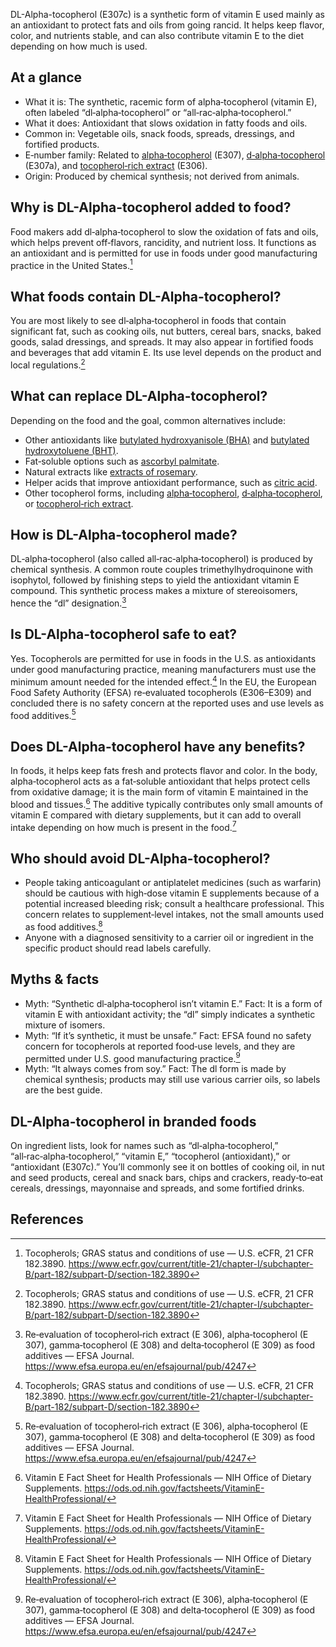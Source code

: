 DL-Alpha-tocopherol (E307c) is a synthetic form of vitamin E used mainly as an antioxidant to protect fats and oils from going rancid. It helps keep flavor, color, and nutrients stable, and can also contribute vitamin E to the diet depending on how much is used.

<!--more-->

## At a glance
- What it is: The synthetic, racemic form of alpha‑tocopherol (vitamin E), often labeled “dl‑alpha‑tocopherol” or “all‑rac‑alpha‑tocopherol.”
- What it does: Antioxidant that slows oxidation in fatty foods and oils.
- Common in: Vegetable oils, snack foods, spreads, dressings, and fortified products.
- E‑number family: Related to [alpha‑tocopherol](/e307-alpha-tocopherol) (E307), [d‑alpha‑tocopherol](/e307a-d-alpha-tocopherol) (E307a), and [tocopherol‑rich extract](/e306-tocopherol-rich-extract) (E306).
- Origin: Produced by chemical synthesis; not derived from animals.

## Why is DL-Alpha-tocopherol added to food?
Food makers add dl‑alpha‑tocopherol to slow the oxidation of fats and oils, which helps prevent off‑flavors, rancidity, and nutrient loss. It functions as an antioxidant and is permitted for use in foods under good manufacturing practice in the United States.[^1]

## What foods contain DL-Alpha-tocopherol?
You are most likely to see dl‑alpha‑tocopherol in foods that contain significant fat, such as cooking oils, nut butters, cereal bars, snacks, baked goods, salad dressings, and spreads. It may also appear in fortified foods and beverages that add vitamin E. Its use level depends on the product and local regulations.[^1]

## What can replace DL-Alpha-tocopherol?
Depending on the food and the goal, common alternatives include:
- Other antioxidants like [butylated hydroxyanisole (BHA)](/e320-butylated-hydroxyanisole-bha) and [butylated hydroxytoluene (BHT)](/e321-butylated-hydroxytoluene).
- Fat‑soluble options such as [ascorbyl palmitate](/e304i-ascorbyl-palmitate).
- Natural extracts like [extracts of rosemary](/e392-extracts-of-rosemary).
- Helper acids that improve antioxidant performance, such as [citric acid](/e330-citric-acid).
- Other tocopherol forms, including [alpha‑tocopherol](/e307-alpha-tocopherol), [d‑alpha‑tocopherol](/e307a-d-alpha-tocopherol), or [tocopherol‑rich extract](/e306-tocopherol-rich-extract).

## How is DL-Alpha-tocopherol made?
DL‑alpha‑tocopherol (also called all‑rac‑alpha‑tocopherol) is produced by chemical synthesis. A common route couples trimethylhydroquinone with isophytol, followed by finishing steps to yield the antioxidant vitamin E compound. This synthetic process makes a mixture of stereoisomers, hence the “dl” designation.[^2]

## Is DL-Alpha-tocopherol safe to eat?
Yes. Tocopherols are permitted for use in foods in the U.S. as antioxidants under good manufacturing practice, meaning manufacturers must use the minimum amount needed for the intended effect.[^1] In the EU, the European Food Safety Authority (EFSA) re‑evaluated tocopherols (E306–E309) and concluded there is no safety concern at the reported uses and use levels as food additives.[^2]

## Does DL-Alpha-tocopherol have any benefits?
In foods, it helps keep fats fresh and protects flavor and color. In the body, alpha‑tocopherol acts as a fat‑soluble antioxidant that helps protect cells from oxidative damage; it is the main form of vitamin E maintained in the blood and tissues.[^3] The additive typically contributes only small amounts of vitamin E compared with dietary supplements, but it can add to overall intake depending on how much is present in the food.[^3]

## Who should avoid DL-Alpha-tocopherol?
- People taking anticoagulant or antiplatelet medicines (such as warfarin) should be cautious with high‑dose vitamin E supplements because of a potential increased bleeding risk; consult a healthcare professional. This concern relates to supplement‑level intakes, not the small amounts used as food additives.[^3]
- Anyone with a diagnosed sensitivity to a carrier oil or ingredient in the specific product should read labels carefully.

## Myths & facts
- Myth: “Synthetic dl‑alpha‑tocopherol isn’t vitamin E.” Fact: It is a form of vitamin E with antioxidant activity; the “dl” simply indicates a synthetic mixture of isomers.
- Myth: “If it’s synthetic, it must be unsafe.” Fact: EFSA found no safety concern for tocopherols at reported food‑use levels, and they are permitted under U.S. good manufacturing practice.[^2]
- Myth: “It always comes from soy.” Fact: The dl form is made by chemical synthesis; products may still use various carrier oils, so labels are the best guide.

## DL-Alpha-tocopherol in branded foods
On ingredient lists, look for names such as “dl‑alpha‑tocopherol,” “all‑rac‑alpha‑tocopherol,” “vitamin E,” “tocopherol (antioxidant),” or “antioxidant (E307c).” You’ll commonly see it on bottles of cooking oil, in nut and seed products, cereal and snack bars, chips and crackers, ready‑to‑eat cereals, dressings, mayonnaise and spreads, and some fortified drinks.

## References
[^1]: Tocopherols; GRAS status and conditions of use — U.S. eCFR, 21 CFR 182.3890. https://www.ecfr.gov/current/title-21/chapter-I/subchapter-B/part-182/subpart-D/section-182.3890
[^2]: Re‑evaluation of tocopherol‑rich extract (E 306), alpha‑tocopherol (E 307), gamma‑tocopherol (E 308) and delta‑tocopherol (E 309) as food additives — EFSA Journal. https://www.efsa.europa.eu/en/efsajournal/pub/4247
[^3]: Vitamin E Fact Sheet for Health Professionals — NIH Office of Dietary Supplements. https://ods.od.nih.gov/factsheets/VitaminE-HealthProfessional/
